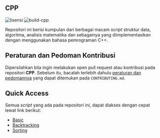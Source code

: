 ## CPP
![lisensi](https://img.shields.io/github/license/bellshade/CPP?style=for-the-badge)
![build-cpp](https://img.shields.io/github/workflow/status/bellshade/CppAlgorithm/Cpp%20Testing?style=for-the-badge)


Repositori ini berisi kumpulan dari berbagai macam *script* struktur data, algoritma, analisis matematika dan sebagainya yang diimplementasikan dengan menggunakan bahasa pemrograman C++.

## Peraturan dan Pedoman Kontribusi
Dipersilahkan bila ingin melakukan open pull request atau kontribusi pada repositori **CPP**. Sebelum itu, bacalah terlebih dahulu [peraturan dan pedomannya](CONTRIBUTING.md) yang dapat ditemukan pada ``CONTRIBUTING.md``.

## Quick Access
Semua *script* yang ada pada repositori ini, dapat diakses dengan cepat lewat link berikut:
- [Basic](basic/)
- [Backtracking](backtracking/)
- [Sorting](sorting)

